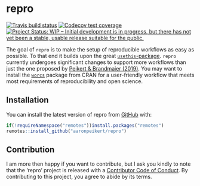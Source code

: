 
<!-- README.md is generated from README.Rmd. Please edit that file -->

# repro

<!-- badges: start -->

[![Travis build
status](https://travis-ci.org/aaronpeikert/repro.svg?branch=master)](https://travis-ci.org/aaronpeikert/repro)
[![Codecov test
coverage](https://codecov.io/gh/aaronpeikert/repro/branch/master/graph/badge.svg)](https://codecov.io/gh/aaronpeikert/repro?branch=master)
[![Project Status: WIP – Initial development is in progress, but there
has not yet been a stable, usable release suitable for the
public.](https://www.repostatus.org/badges/latest/wip.svg)](https://www.repostatus.org/#wip)
<!-- badges: end -->

The goal of `repro` is to make the setup of reproducible workflows as
easy as possible. To that end it builds upon the great
[`usethis`-package](https://github.com/r-lib/usethis). `repro` currently
undergoes significant changes to support more workflows than just the
one proposed by [Peikert & Brandmaier
(2019)](https://psyarxiv.com/8xzqy/). You may want to install the
[`worcs`](https://github.com/cjvanlissa/worcs) package from CRAN for a
user-friendly workflow that meets most requirements of reproducibility
and open science.

## Installation

You can install the latest version of repro from
[GitHub](https://github.com/aaronpeikert/repro) with:

``` r
if(!requireNamespace("remotes"))install.packages("remotes")
remotes::install_github("aaronpeikert/repro")
```

## Contribution

I am more then happy if you want to contribute, but I ask you kindly to
note that the ‘repro’ project is released with a [Contributor Code of
Conduct](CODE_OF_CONDUCT.md). By contributing to this project, you agree
to abide by its terms.

